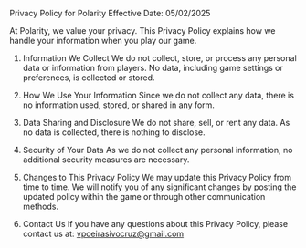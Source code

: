 Privacy Policy for Polarity
Effective Date: 05/02/2025

At Polarity, we value your privacy. This Privacy Policy explains how we handle your information when you play our game.

1. Information We Collect
We do not collect, store, or process any personal data or information from players. No data, including game settings or preferences, is collected or stored.

2. How We Use Your Information
Since we do not collect any data, there is no information used, stored, or shared in any form.

3. Data Sharing and Disclosure
We do not share, sell, or rent any data. As no data is collected, there is nothing to disclose.

4. Security of Your Data
As we do not collect any personal information, no additional security measures are necessary.

5. Changes to This Privacy Policy
We may update this Privacy Policy from time to time. We will notify you of any significant changes by posting the updated policy within the game or through other communication methods.

7. Contact Us
If you have any questions about this Privacy Policy, please contact us at:
vpoeirasivocruz@gmail.com 
